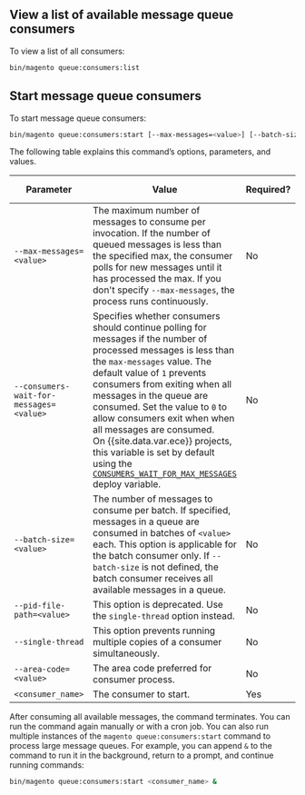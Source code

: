 ## View a list of available message queue consumers

To view a list of all consumers:

```bash
bin/magento queue:consumers:list
```

## Start message queue consumers

To start message queue consumers:

```bash
bin/magento queue:consumers:start [--max-messages=<value>] [--batch-size=<value>] [--single-thread] [--area-code=<value>] <consumer_name>
```

The following table explains this command’s options, parameters, and values.

Parameter | Value | Required? | Default Value
--- | --- | --- | ---
`--max-messages=<value>` | The maximum number of messages to consume per invocation. If the number of queued messages is less than the specified max, the consumer polls for new messages until it has processed the max. If you don't specify `--max-messages`, the process runs continuously. | No | 0
`--consumers-wait-for-messages=<value>` | Specifies whether consumers should continue polling for messages if the number of processed messages is less than the `max-messages` value. The default value of `1` prevents consumers from exiting when all messages in the queue are consumed. Set the value to `0` to allow consumers exit when when all messages are consumed.<br>On {{site.data.var.ece}} projects, this variable is set by default using the [`CONSUMERS_WAIT_FOR_MAX_MESSAGES`]({{site.baseurl}}/cloud/env/variables-deploy.html) deploy variable. | No | 1
`--batch-size=<value>` | The number of messages to consume per batch. If specified, messages in a queue are consumed in batches of `<value>` each. This option is applicable for the batch consumer only. If `--batch-size` is not defined, the batch consumer receives all available messages in a queue. | No | 0
`--pid-file-path=<value>` | This option is deprecated. Use the `single-thread` option instead. | No |
`--single-thread` | This option prevents running multiple copies of a consumer simultaneously. | No |
`--area-code=<value>` | The area code preferred for consumer process. | No | global
`<consumer_name>` | The consumer to start. | Yes | |

After consuming all available messages, the command terminates. You can run the command again manually or with a cron job. You can also run multiple instances of the `magento queue:consumers:start` command to process large message queues. For example, you can append `&` to the command to run it in the background, return to a prompt, and continue running commands:

```bash
bin/magento queue:consumers:start <consumer_name> &
```
